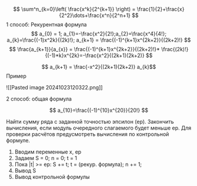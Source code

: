 $$
\sum^n_{k=0}\left( \frac{x^k}{2^{k+1}} \right) = \frac{1}{2}+\frac{x}{2^2}\dots+\frac{x^n}{2^n+1}
$$
1 способ: Рекурентная формула
$$
a_{0} = 1; a_{1}=-\frac{x^2}{2!};a_{2}=\frac{x^4}{4!}; a_{k}=\frac{(-1)x^2k}{(2k)!}; a_{k+1} = \frac{(-1)^{k+1}x^{2k+2}}{(2k+2)!}
$$
$$
\frac{a_{k+1}}{a_{x}} = \frac{(-1)^{k+1}x^{2k+2}}{(2k+2)!}* \frac{(2k)!}{(-1)*k}x^{2k}=-\frac{x^2}{(2k+1)(2k+2)}
$$

$$
a_{k+1} = \frac{-x^2}{(2k+1)(2k+2)}
a_{k}$$
Пример

![[Pasted image 20241023120322.png]]



2 способ: общая формула

$$
a_{10}=\frac{(-1)^{10}x^{20}}{20!}
$$


Найти сумму ряда с заданной точностью эпсилон (ep). Закончить вычисления, если модуль очередного слагаемого будет меньше ep. Для проверки расчётов предусмотреть вычисления по контрольной формуле. 

1. Вводим переменные x, ep
2. Задаем S = 0; n = 0; t = 1
3. Пока |t| >= ep: S += t; t = (рекур. формула); n += 1;
4. Вывод S
5. Вывод контрольной формулы 

